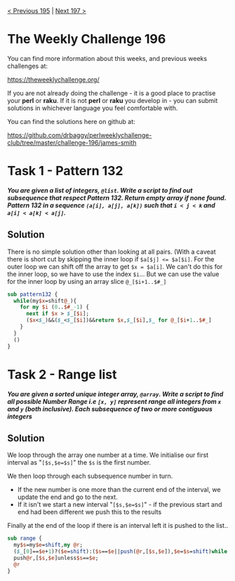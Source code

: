 [< Previous 195](https://github.com/drbaggy/perlweeklychallenge-club/tree/master/challenge-195/james-smith) |
[Next 197 >](https://github.com/drbaggy/perlweeklychallenge-club/tree/master/challenge-197/james-smith)

# The Weekly Challenge 196

You can find more information about this weeks, and previous weeks challenges at:

  https://theweeklychallenge.org/

If you are not already doing the challenge - it is a good place to practise your
**perl** or **raku**. If it is not **perl** or **raku** you develop in - you can
submit solutions in whichever language you feel comfortable with.

You can find the solutions here on github at:

https://github.com/drbaggy/perlweeklychallenge-club/tree/master/challenge-196/james-smith

# Task 1 -  Pattern 132

***You are given a list of integers, `@list`. Write a script to find out subsequence that respect Pattern 132. Return empty array if none found. Pattern 132 in a sequence `(a[i], a[j], a[k])` such that `i < j < k` and `a[i] < a[k] < a[j]`.***

## Solution
There is no simple solution other than looking at all pairs. (With a caveat there is short cut by skipping the inner loop if `$a[$j] <= $a[$i]`.
For the outer loop we can shift off the array to get `$x = $a[i]`. We can't do this for the inner loop, so we have to use the index `$i`...
But we can use the value for the inner loop by using an array slice `@_[$i+1..$#_]`

```perl
sub pattern132 {
  while(my$x=shift@_){
    for my $i (0..$#_-1) {
      next if $x > $_[$i];
      ($x<$_)&&($_<$_[$i])&&return $x,$_[$i],$_ for @_[$i+1..$#_]
    }
  }
  ()
}
```

# Task 2 - Range list 

***You are given a sorted unique integer array, `@array`. Write a script to find all possible Number Range i.e `[x, y]` represent range all integers from `x` and `y` (both inclusive). Each subsequence of two or more contiguous integers***

## Solution

We loop through the array one number at a time. We initialise our first interval as "`[$s,$e=$s]`" the `$s` is the first number.

We then loop through each subsequence number in turn.

  * If the new number is one more than the current end of the interval, we update the end and go to the next.
  * If it isn't we start a new interval "`[$s,$e=$s]`" - if the previous start and end had been different we push this to the results

Finally at the end of the loop if there is an interval left it is pushed to the list..

```perl
sub range {
  my$s=my$e=shift,my @r;
  ($_[0]==$e+1)?($e=shift):($s==$e||push(@r,[$s,$e]),$e=$s=shift)while @_;
  push@r,[$s,$e]unless$s==$e;
  @r
}
```
